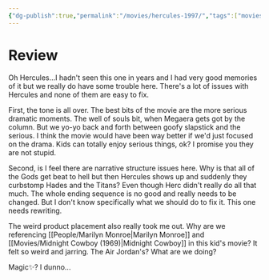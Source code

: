 ```yaml
---
{"dg-publish":true,"permalink":"/movies/hercules-1997/","tags":["movies"],"created":"2024-07-20","updated":"2024-07-20"}
---
```



# Review

Oh Hercules...I hadn't seen this one in years and I had very good memories of it but we really do have some trouble here. There's a lot of issues with Hercules and none of them are easy to fix.

First, the tone is all over. The best bits of the movie are the more serious dramatic moments. The well of souls bit, when Megaera gets got by the column. But we yo-yo back and forth between goofy slapstick and the serious. I think the movie would have been way better if we'd just focused on the drama. Kids can totally enjoy serious things, ok? I promise you they are not stupid.

Second, is I feel there are narrative structure issues here. Why is that all of the Gods get beat to hell but then Hercules shows up and suddenly they curbstomp Hades and the Titans? Even though Herc didn't really do all that much. The whole ending sequence is no good and really needs to be changed. But I don't know specifically what we should do to fix it. This one needs rewriting.

The weird product placement also really took me out. Why are we referencing [[People/Marilyn Monroe\|Marilyn Monroe]] and [[Movies/Midnight Cowboy (1969)\|Midnight Cowboy]] in this kid's movie? It felt so weird and jarring. The Air Jordan's? What are we doing?

Magic✨? I dunno...
